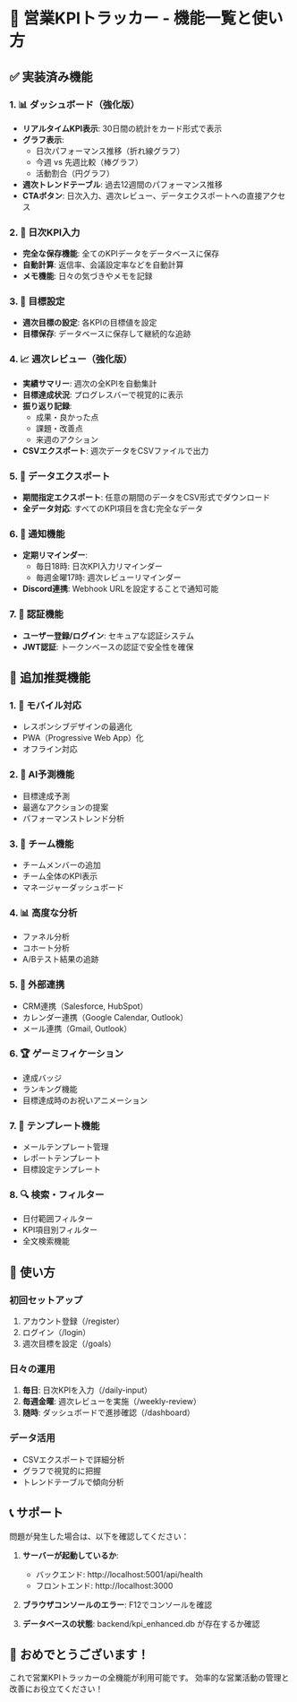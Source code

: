 # 🚀 営業KPIトラッカー - 機能一覧と使い方

## ✅ 実装済み機能

### 1. 📊 ダッシュボード（強化版）
- **リアルタイムKPI表示**: 30日間の統計をカード形式で表示
- **グラフ表示**: 
  - 日次パフォーマンス推移（折れ線グラフ）
  - 今週 vs 先週比較（棒グラフ）
  - 活動割合（円グラフ）
- **週次トレンドテーブル**: 過去12週間のパフォーマンス推移
- **CTAボタン**: 日次入力、週次レビュー、データエクスポートへの直接アクセス

### 2. 📝 日次KPI入力
- **完全な保存機能**: 全てのKPIデータをデータベースに保存
- **自動計算**: 返信率、会議設定率などを自動計算
- **メモ機能**: 日々の気づきやメモを記録

### 3. 🎯 目標設定
- **週次目標の設定**: 各KPIの目標値を設定
- **目標保存**: データベースに保存して継続的な追跡

### 4. 📈 週次レビュー（強化版）
- **実績サマリー**: 週次の全KPIを自動集計
- **目標達成状況**: プログレスバーで視覚的に表示
- **振り返り記録**: 
  - 成果・良かった点
  - 課題・改善点
  - 来週のアクション
- **CSVエクスポート**: 週次データをCSVファイルで出力

### 5. 💾 データエクスポート
- **期間指定エクスポート**: 任意の期間のデータをCSV形式でダウンロード
- **全データ対応**: すべてのKPI項目を含む完全なデータ

### 6. 🔔 通知機能
- **定期リマインダー**: 
  - 毎日18時: 日次KPI入力リマインダー
  - 毎週金曜17時: 週次レビューリマインダー
- **Discord連携**: Webhook URLを設定することで通知可能

### 7. 👤 認証機能
- **ユーザー登録/ログイン**: セキュアな認証システム
- **JWT認証**: トークンベースの認証で安全性を確保

## 🎨 追加推奨機能

### 1. 📱 モバイル対応
- レスポンシブデザインの最適化
- PWA（Progressive Web App）化
- オフライン対応

### 2. 🎯 AI予測機能
- 目標達成予測
- 最適なアクションの提案
- パフォーマンストレンド分析

### 3. 👥 チーム機能
- チームメンバーの追加
- チーム全体のKPI表示
- マネージャーダッシュボード

### 4. 📊 高度な分析
- ファネル分析
- コホート分析
- A/Bテスト結果の追跡

### 5. 🔗 外部連携
- CRM連携（Salesforce, HubSpot）
- カレンダー連携（Google Calendar, Outlook）
- メール連携（Gmail, Outlook）

### 6. 🏆 ゲーミフィケーション
- 達成バッジ
- ランキング機能
- 目標達成時のお祝いアニメーション

### 7. 📝 テンプレート機能
- メールテンプレート管理
- レポートテンプレート
- 目標設定テンプレート

### 8. 🔍 検索・フィルター
- 日付範囲フィルター
- KPI項目別フィルター
- 全文検索機能

## 🚀 使い方

### 初回セットアップ
1. アカウント登録（/register）
2. ログイン（/login）
3. 週次目標を設定（/goals）

### 日々の運用
1. **毎日**: 日次KPIを入力（/daily-input）
2. **毎週金曜**: 週次レビューを実施（/weekly-review）
3. **随時**: ダッシュボードで進捗確認（/dashboard）

### データ活用
- CSVエクスポートで詳細分析
- グラフで視覚的に把握
- トレンドテーブルで傾向分析

## 📞 サポート

問題が発生した場合は、以下を確認してください：

1. **サーバーが起動しているか**: 
   - バックエンド: http://localhost:5001/api/health
   - フロントエンド: http://localhost:3000

2. **ブラウザコンソールのエラー**: F12でコンソールを確認

3. **データベースの状態**: backend/kpi_enhanced.db が存在するか確認

## 🎉 おめでとうございます！

これで営業KPIトラッカーの全機能が利用可能です。
効率的な営業活動の管理と改善にお役立てください！
